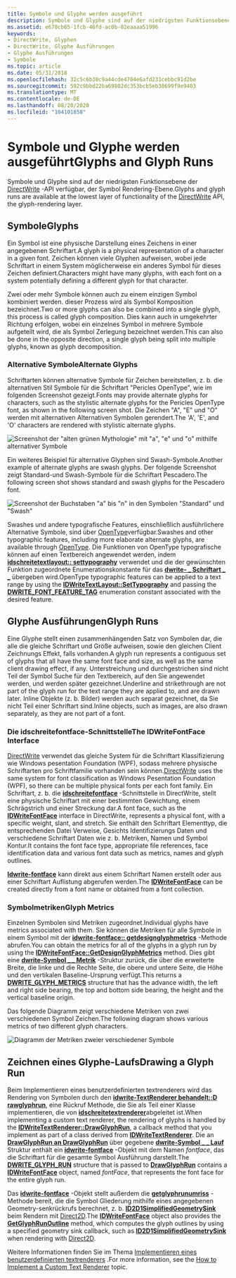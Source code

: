 ```yaml
---
title: Symbole und Glyphe werden ausgeführt
description: Symbole und Glyphe sind auf der niedrigsten Funktionsebene der DirectWrite-API verfügbar, der Symbol Rendering-Ebene.
ms.assetid: e670cb65-1fcb-46fd-ac0b-02eaaaa51996
keywords:
- DirectWrite, Glyphen
- DirectWrite, Glyphe Ausführungen
- Glyphe Ausführungen
- Symbole
ms.topic: article
ms.date: 05/31/2018
ms.openlocfilehash: 32c5c6b30c9a44cde4704e6afd231cebbc91d2be
ms.sourcegitcommit: 592c9bbd22ba69802dc353bcb5eb30699f9e9403
ms.translationtype: MT
ms.contentlocale: de-DE
ms.lasthandoff: 08/20/2020
ms.locfileid: "104101858"
---
```

# <a name="glyphs-and-glyph-runs"></a><span data-ttu-id="4c4c6-107">Symbole und Glyphe werden ausgeführt</span><span class="sxs-lookup"><span data-stu-id="4c4c6-107">Glyphs and Glyph Runs</span></span>

<span data-ttu-id="4c4c6-108">Symbole und Glyphe sind auf der niedrigsten Funktionsebene der [DirectWrite](direct-write-portal.md) -API verfügbar, der Symbol Rendering-Ebene.</span><span class="sxs-lookup"><span data-stu-id="4c4c6-108">Glyphs and glyph runs are available at the lowest layer of functionality of the [DirectWrite](direct-write-portal.md) API, the glyph-rendering layer.</span></span>

## <a name="glyphs"></a><span data-ttu-id="4c4c6-109">Symbole</span><span class="sxs-lookup"><span data-stu-id="4c4c6-109">Glyphs</span></span>

<span data-ttu-id="4c4c6-110">Ein Symbol ist eine physische Darstellung eines Zeichens in einer angegebenen Schriftart.</span><span class="sxs-lookup"><span data-stu-id="4c4c6-110">A glyph is a physical representation of a character in a given font.</span></span> <span data-ttu-id="4c4c6-111">Zeichen können viele Glyphen aufweisen, wobei jede Schriftart in einem System möglicherweise ein anderes Symbol für dieses Zeichen definiert.</span><span class="sxs-lookup"><span data-stu-id="4c4c6-111">Characters might have many glyphs, with each font on a system potentially defining a different glyph for that character.</span></span>

<span data-ttu-id="4c4c6-112">Zwei oder mehr Symbole können auch zu einem einzigen Symbol kombiniert werden. dieser Prozess wird als Symbol Komposition bezeichnet.</span><span class="sxs-lookup"><span data-stu-id="4c4c6-112">Two or more glyphs can also be combined into a single glyph, this process is called glyph composition.</span></span> <span data-ttu-id="4c4c6-113">Dies kann auch in umgekehrter Richtung erfolgen, wobei ein einzelnes Symbol in mehrere Symbole aufgeteilt wird, die als Symbol Zerlegung bezeichnet werden.</span><span class="sxs-lookup"><span data-stu-id="4c4c6-113">This can also be done in the opposite direction, a single glyph being split into multiple glyphs, known as glyph decomposition.</span></span>

### <a name="alternate-glyphs"></a><span data-ttu-id="4c4c6-114">Alternative Symbole</span><span class="sxs-lookup"><span data-stu-id="4c4c6-114">Alternate Glyphs</span></span>

<span data-ttu-id="4c4c6-115">Schriftarten können alternative Symbole für Zeichen bereitstellen, z. b. die alternativen Stil Symbole für die Schriftart "Pericles OpenType", wie im folgenden Screenshot gezeigt.</span><span class="sxs-lookup"><span data-stu-id="4c4c6-115">Fonts may provide alternate glyphs for characters, such as the stylistic alternate glyphs for the Pericles OpenType font, as shown in the following screen shot.</span></span> <span data-ttu-id="4c4c6-116">Die Zeichen "A", "E" und "O" werden mit alternativen Alternativen Symbolen gerendert.</span><span class="sxs-lookup"><span data-stu-id="4c4c6-116">The 'A', 'E', and 'O' characters are rendered with stylistic alternate glyphs.</span></span>

![Screenshot der "alten grünen Mythologie" mit "a", "e" und "o" mithilfe alternativer Symbole](images/opentypealternateglyphs.png)

<span data-ttu-id="4c4c6-118">Ein weiteres Beispiel für alternative Glyphen sind Swash-Symbole.</span><span class="sxs-lookup"><span data-stu-id="4c4c6-118">Another example of alternate glyphs are swash glyphs.</span></span> <span data-ttu-id="4c4c6-119">Der folgende Screenshot zeigt Standard-und Swash-Symbole für die Schriftart Pescadero.</span><span class="sxs-lookup"><span data-stu-id="4c4c6-119">The following screen shot shows standard and swash glyphs for the Pescadero font.</span></span>

![Screenshot der Buchstaben "a" bis "n" in den Symbolen "Standard" und "Swash"](images/opentypeswashstandard.png)

<span data-ttu-id="4c4c6-121">Swashes und andere typografische Features, einschließlich ausführlichere Alternative Symbole, sind über [OpenType](../intl/opentype-font-format.md)verfügbar.</span><span class="sxs-lookup"><span data-stu-id="4c4c6-121">Swashes and other typographic features, including more elaborate alternate glyphs, are available through [OpenType](../intl/opentype-font-format.md).</span></span> <span data-ttu-id="4c4c6-122">Die Funktionen von OpenType typografische können auf einen Textbereich angewendet werden, indem [**idschreitetextlayout:: settypography**](/windows/win32/api/dwrite/nf-dwrite-idwritetextlayout-settypography) verwendet und die der gewünschten Funktion zugeordnete Enumerationskonstante für das [**dwrite- \_ Schriftart \_ \_**](/windows/win32/api/dwrite/ne-dwrite-dwrite_font_feature_tag) übergeben wird.</span><span class="sxs-lookup"><span data-stu-id="4c4c6-122">OpenType typographic features can be applied to a text range by using the [**IDWriteTextLayout::SetTypography**](/windows/win32/api/dwrite/nf-dwrite-idwritetextlayout-settypography) and passing the [**DWRITE\_FONT\_FEATURE\_TAG**](/windows/win32/api/dwrite/ne-dwrite-dwrite_font_feature_tag) enumeration constant associated with the desired feature.</span></span>

## <a name="glyph-runs"></a><span data-ttu-id="4c4c6-123">Glyphe Ausführungen</span><span class="sxs-lookup"><span data-stu-id="4c4c6-123">Glyph Runs</span></span>

<span data-ttu-id="4c4c6-124">Eine Glyphe stellt einen zusammenhängenden Satz von Symbolen dar, die alle die gleiche Schriftart und Größe aufweisen, sowie den gleichen Client Zeichnungs Effekt, falls vorhanden.</span><span class="sxs-lookup"><span data-stu-id="4c4c6-124">A glyph run represents a contiguous set of glyphs that all have the same font face and size, as well as the same client drawing effect, if any.</span></span> <span data-ttu-id="4c4c6-125">Unterstreichung und durchgestrichen sind nicht Teil der Symbol Suche für den Textbereich, auf den Sie angewendet werden, und werden später gezeichnet.</span><span class="sxs-lookup"><span data-stu-id="4c4c6-125">Underline and strikethrough are not part of the glyph run for the text range they are applied to, and are drawn later.</span></span> <span data-ttu-id="4c4c6-126">Inline Objekte (z. b. Bilder) werden auch separat gezeichnet, da Sie nicht Teil einer Schriftart sind.</span><span class="sxs-lookup"><span data-stu-id="4c4c6-126">Inline objects, such as images, are also drawn separately, as they are not part of a font.</span></span>

### <a name="the-idwritefontface-interface"></a><span data-ttu-id="4c4c6-127">Die idschreitefontface-Schnittstelle</span><span class="sxs-lookup"><span data-stu-id="4c4c6-127">The IDWriteFontFace Interface</span></span>

<span data-ttu-id="4c4c6-128">[DirectWrite](direct-write-portal.md) verwendet das gleiche System für die Schriftart Klassifizierung wie Windows pesentation Foundation (WPF), sodass mehrere physische Schriftarten pro Schriftfamilie vorhanden sein können.</span><span class="sxs-lookup"><span data-stu-id="4c4c6-128">[DirectWrite](direct-write-portal.md) uses the same system for font classification as Windows Pesentation Foundation (WPF), so there can be multiple physical fonts per each font family.</span></span> <span data-ttu-id="4c4c6-129">Ein Schriftart, z. b. die [**idschreitefontface**](/windows/win32/api/dwrite/nn-dwrite-idwritefontface) -Schnittstelle in DirectWrite, stellt eine physische Schriftart mit einer bestimmten Gewichtung, einem Schrägstrich und einer Streckung dar.</span><span class="sxs-lookup"><span data-stu-id="4c4c6-129">A font face, such as the [**IDWriteFontFace**](/windows/win32/api/dwrite/nn-dwrite-idwritefontface) interface in DirectWrite, represents a physical font, with a specific weight, slant, and stretch.</span></span> <span data-ttu-id="4c4c6-130">Sie enthält den Schriftart Elementtyp, die entsprechenden Datei Verweise, Gesichts Identifizierungs Daten und verschiedene Schriftart Daten wie z. b. Metriken, Namen und Symbol Kontur.</span><span class="sxs-lookup"><span data-stu-id="4c4c6-130">It contains the font face type, appropriate file references, face identification data and various font data such as metrics, names and glyph outlines.</span></span>

<span data-ttu-id="4c4c6-131">[**Idwrite-fontface**](/windows/win32/api/dwrite/nn-dwrite-idwritefontface) kann direkt aus einem Schriftart Namen erstellt oder aus einer Schriftart Auflistung abgerufen werden.</span><span class="sxs-lookup"><span data-stu-id="4c4c6-131">The [**IDWriteFontFace**](/windows/win32/api/dwrite/nn-dwrite-idwritefontface) can be created directly from a font name or obtained from a font collection.</span></span>

### <a name="glyph-metrics"></a><span data-ttu-id="4c4c6-132">Symbolmetriken</span><span class="sxs-lookup"><span data-stu-id="4c4c6-132">Glyph Metrics</span></span>

<span data-ttu-id="4c4c6-133">Einzelnen Symbolen sind Metriken zugeordnet.</span><span class="sxs-lookup"><span data-stu-id="4c4c6-133">Individual glyphs have metrics associated with them.</span></span> <span data-ttu-id="4c4c6-134">Sie können die Metriken für alle Symbole in einem Symbol mit der [**idwrite-fontface:: getdesignglyphmetrics**](/windows/win32/api/dwrite/nf-dwrite-idwritefontface-getdesignglyphmetrics) -Methode abrufen.</span><span class="sxs-lookup"><span data-stu-id="4c4c6-134">You can obtain the metrics for all of the glyphs in a glyph run by using the [**IDWriteFontFace::GetDesignGlyphMetrics**](/windows/win32/api/dwrite/nf-dwrite-idwritefontface-getdesignglyphmetrics) method.</span></span> <span data-ttu-id="4c4c6-135">Dies gibt eine [**dwrite-Symbol \_ \_ Metrik**](/windows/win32/api/dwrite/ns-dwrite-dwrite_glyph_metrics) -Struktur zurück, die über die erweiterte Breite, die linke und die Rechte Seite, die obere und untere Seite, die Höhe und den vertikalen Baseline-Ursprung verfügt.</span><span class="sxs-lookup"><span data-stu-id="4c4c6-135">This returns a [**DWRITE\_GLYPH\_METRICS**](/windows/win32/api/dwrite/ns-dwrite-dwrite_glyph_metrics) structure that has the advance width, the left and right side bearing, the top and bottom side bearing, the height and the vertical baseline origin.</span></span>

<span data-ttu-id="4c4c6-136">Das folgende Diagramm zeigt verschiedene Metriken von zwei verschiedenen Symbol Zeichen.</span><span class="sxs-lookup"><span data-stu-id="4c4c6-136">The following diagram shows various metrics of two different glyph characters.</span></span>

![Diagramm der Metriken zweier verschiedener Symbole](images/twoglyphs.png)

## <a name="drawing-a-glyph-run"></a><span data-ttu-id="4c4c6-138">Zeichnen eines Glyphe-Laufs</span><span class="sxs-lookup"><span data-stu-id="4c4c6-138">Drawing a Glyph Run</span></span>

<span data-ttu-id="4c4c6-139">Beim Implementieren eines benutzerdefinierten textrenderers wird das Rendering von Symbolen durch den [**idwrite-TextRenderer behandelt::D rawglyphrun**](/windows/win32/api/dwrite/nf-dwrite-idwritetextrenderer-drawglyphrun), eine Rückruf Methode, die Sie als Teil einer Klasse implementieren, die von [**idschreitetextrenderer**](/windows/win32/api/dwrite/nn-dwrite-idwritetextrenderer)abgeleitet ist.</span><span class="sxs-lookup"><span data-stu-id="4c4c6-139">When implementing a custom text renderer, the rendering of glyphs is handled by the [**IDWriteTextRenderer::DrawGlyphRun**](/windows/win32/api/dwrite/nf-dwrite-idwritetextrenderer-drawglyphrun), a callback method that you implement as part of a class derived from [**IDWriteTextRenderer**](/windows/win32/api/dwrite/nn-dwrite-idwritetextrenderer).</span></span> <span data-ttu-id="4c4c6-140">Die an [**DrawGlyphRun an DrawGlyphRun**](/windows/win32/api/dwrite/nf-dwrite-idwritebitmaprendertarget-drawglyphrun) über gegebene [**dwrite-Symbol \_ \_ Lauf**](/windows/win32/api/dwrite/ns-dwrite-dwrite_glyph_run) Struktur enthält ein [**idwrite-fontface**](/windows/win32/api/dwrite/nn-dwrite-idwritefontface) -Objekt mit dem Namen *fontface*, das die Schriftart für die gesamte Symbol Ausführung darstellt.</span><span class="sxs-lookup"><span data-stu-id="4c4c6-140">The [**DWRITE\_GLYPH\_RUN**](/windows/win32/api/dwrite/ns-dwrite-dwrite_glyph_run) structure that is passed to [**DrawGlyphRun**](/windows/win32/api/dwrite/nf-dwrite-idwritebitmaprendertarget-drawglyphrun) contains a [**IDWriteFontFace**](/windows/win32/api/dwrite/nn-dwrite-idwritefontface) object, named *fontFace*, that represents the font face for the entire glyph run.</span></span>

<span data-ttu-id="4c4c6-141">Das [**idwrite-fontface**](/windows/win32/api/dwrite/nn-dwrite-idwritefontface) -Objekt stellt außerdem die [**getglyphrunumriss**](/windows/win32/api/dwrite/nf-dwrite-idwritefontface-getglyphrunoutline) -Methode bereit, die die Symbol Gliederung mithilfe eines angegebenen Geometry-senkrückrufs berechnet, z. b. [**ID2D1SimplifiedGeometrySink**](/windows/win32/api/d2d1/nn-d2d1-id2d1simplifiedgeometrysink) beim Rendern mit [Direct2D](../direct2d/direct2d-portal.md).</span><span class="sxs-lookup"><span data-stu-id="4c4c6-141">The [**IDWriteFontFace**](/windows/win32/api/dwrite/nn-dwrite-idwritefontface) object also provides the [**GetGlyphRunOutline**](/windows/win32/api/dwrite/nf-dwrite-idwritefontface-getglyphrunoutline) method, which computes the glyph outlines by using a specified geometry sink callback, such as [**ID2D1SimplifiedGeometrySink**](/windows/win32/api/d2d1/nn-d2d1-id2d1simplifiedgeometrysink) when rendering with [Direct2D](../direct2d/direct2d-portal.md).</span></span>

<span data-ttu-id="4c4c6-142">Weitere Informationen finden Sie im Thema [Implementieren eines benutzerdefinierten textrenderers](how-to-implement-a-custom-text-renderer.md) .</span><span class="sxs-lookup"><span data-stu-id="4c4c6-142">For more information, see the [How to Implement a Custom Text Renderer](how-to-implement-a-custom-text-renderer.md) topic.</span></span>

 

 